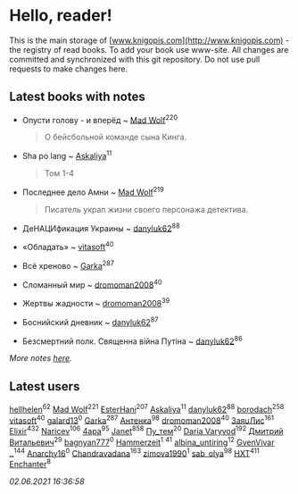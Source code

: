 # Hello, reader!
This is the main storage of [www.knigopis.com](http://www.knigopis.com) - the registry of read books.
To add your book use www-site. All changes are committed and synchronized with this git repository.
Do not use pull requests to make changes here.


## Latest books with notes
* Опусти голову - и вперёд ~ [Mad Wolf](users/947/94738840-vkontakte)<sup>220</sup>
    > О бейсбольной команде сына Кинга.

* Sha po lang ~ [Askaliya](users/326/326783541-vkontakte)<sup>11</sup>
    > Том 1-4

* Последнее дело Амни ~ [Mad Wolf](users/947/94738840-vkontakte)<sup>219</sup>
    > Писатель украл жизни своего персонажа детектива.

* ДеНАЦИфикация Украины ~ [danyluk62](users/374/374149854-vkontakte)<sup>88</sup>

* «Обладать» ~ [vitasoft](users/474/47446642-vkontakte)<sup>40</sup>

* Всё хреново ~ [Garka](users/115/115753719718250012620-google)<sup>287</sup>

* Сломанный мир ~ [dromoman2008](users/444/44461886-yandex)<sup>40</sup>

* Жертвы жадности ~ [dromoman2008](users/444/44461886-yandex)<sup>39</sup>

* Боснийский дневник ~ [danyluk62](users/374/374149854-vkontakte)<sup>87</sup>

* Безсмертний полк. Священна вiйна Путiна ~ [danyluk62](users/374/374149854-vkontakte)<sup>86</sup>


_More notes [here](latest_books_with_notes.md)._


## Latest users
[hellhelen](users/248/248300842-vkontakte)<sup>62</sup> 
[Mad Wolf](users/947/94738840-vkontakte)<sup>221</sup> 
[EsterHani](users/305/30558181-vkontakte)<sup>207</sup> 
[Askaliya](users/326/326783541-vkontakte)<sup>11</sup> 
[danyluk62](users/374/374149854-vkontakte)<sup>88</sup> 
[borodach](users/157/15706320-vkontakte)<sup>258</sup> 
[vitasoft](users/474/47446642-vkontakte)<sup>40</sup> 
[galard13](users/137/1372460683-yandex)<sup>0</sup> 
[Garka](users/115/115753719718250012620-google)<sup>287</sup> 
[Антенка](users/118/118158645037334943900-google)<sup>98</sup> 
[dromoman2008](users/444/44461886-yandex)<sup>40</sup> 
[ЗаяцЛис](users/112/112388384595246311466-google)<sup>161</sup> 
[Elixir](users/115/115826717712507836033-google)<sup>432</sup> 
[Naricev](users/107/107090515204537133928-google)<sup>106</sup> 
[4apa](users/117/117392596378069249667-google)<sup>95</sup> 
[Janet](users/108/108113656204404967440-google)<sup>858</sup> 
[Пу_тем](users/344/3448154788585127-facebook)<sup>20</sup> 
[Daria Varyvod](users/829/829893410524253-facebook)<sup>192</sup> 
[Дмитрий Витальевич](users/116/116650782618177766821-googleplus)<sup>29</sup> 
[bagnyan777](users/275/2756136091613116923-mailru)<sup>0</sup> 
[Hammerzeit](users/103/103389838241993724492-google)<sup>1</sup> 
[](users/153/1537586159620888-facebook)<sup>41</sup> 
[albina_untiring](users/257/2579695-vkontakte)<sup>12</sup> 
[GvenVivar ..](users/158/158266434925901-facebook)<sup>144</sup> 
[Anarchy16](users/103/103241427589325528077-google)<sup>0</sup> 
[Chandravadana](users/105/105866022348292919948-google)<sup>163</sup> 
[zimova1990](users/111/111025093-yandex)<sup>1</sup> 
[sab_olya](users/139/139338401-vkontakte)<sup>98</sup> 
[HXT](users/100/100002563462782-facebook)<sup>411</sup> 
[Enchanter](users/100/100275284640928997494-google)<sup>8</sup> 


_02.06.2021 16:36:58_
